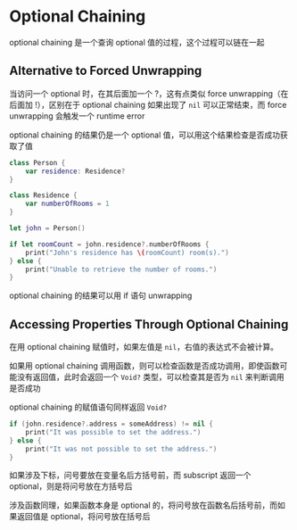# Optional Chaining

optional chaining 是一个查询 optional 值的过程，这个过程可以链在一起

## Alternative to Forced Unwrapping

当访问一个 optional 时，在其后面加一个 ?，这有点类似 force unwrapping（在后面加 !），区别在于 optional chaining 如果出现了 `nil` 可以正常结束，而 force unwrapping 会触发一个 runtime error

optional chaining 的结果仍是一个 optional 值，可以用这个结果检查是否成功获取了值

```swift
class Person {
    var residence: Residence?
}

class Residence {
    var numberOfRooms = 1
}

let john = Person()

if let roomCount = john.residence?.numberOfRooms {
    print("John's residence has \(roomCount) room(s).")
} else {
    print("Unable to retrieve the number of rooms.")
}
```

optional chaining 的结果可以用 if 语句 unwrapping

## Accessing Properties Through Optional Chaining

在用 optional chaining 赋值时，如果左值是 `nil`，右值的表达式不会被计算。

如果用 optional chaining 调用函数，则可以检查函数是否成功调用，即使函数可能没有返回值，此时会返回一个 `Void?` 类型，可以检查其是否为 `nil` 来判断调用是否成功

optional chaining 的赋值语句同样返回 `Void?`

```swift
if (john.residence?.address = someAddress) != nil {
    print("It was possible to set the address.")
} else {
    print("It was not possible to set the address.")
}
```

如果涉及下标，问号要放在变量名后方括号前，而 subscript 返回一个 optional，则是将问号放在方括号后

涉及函数同理，如果函数本身是 optional 的，将问号放在函数名后括号前，而如果返回值是 optional，将问号放在括号后